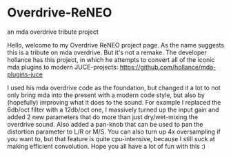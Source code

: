 # Overdrive-ReNEO
an mda overdrive tribute project

Hello, welcome to my Overdrive ReNEO project page. As the name suggests this is a tribute on mda overdrive. But it's not a remake.
The developer hollance has this project, in which he attempts to convert all of the iconic mda plugins to modern JUCE-projects:
https://github.com/hollance/mda-plugins-juce

I used his mda overdrive code as the foundation, but changed it a lot to not only bring mda into the present with a modern code style,
but also by (hopefully) improving what it does to the sound. For example I replaced the 6db/oct filter with a 12db/oct one, I massively
turned up the input gain and added 2 new parameters that do more than just dry/wet-mixing the overdrive sound. Also added a pan-knob
that can be used to pan the distortion parameter to L/R or M/S. You can also turn up 4x oversampling if you want to, but that feature is
quite cpu-intensive, because I still suck at making efficient convolution. Hope you all have a lot of fun with this :)

